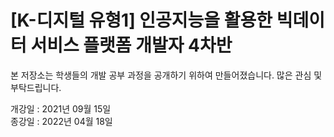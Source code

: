 # [K-디지털 유형1] 인공지능을 활용한 빅데이터 서비스 플랫폼 개발자 4차반

본 저장소는 학생들의 개발 공부 과정을 공개하기 위하여 만들어졌습니다.
많은 관심 및 부탁드립니다.

개강일 : 2021년 09월 15일<br>
종강일 : 2022년 04월 18일
